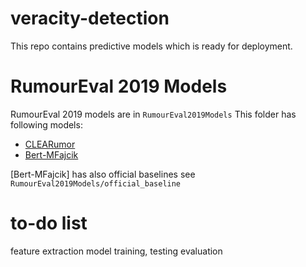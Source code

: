 # veracity-detection
This repo contains predictive models which is ready for deployment.

# RumourEval 2019 Models
RumourEval 2019 models are in `RumourEval2019Models`
This folder has following models:

- [CLEARumor](https://github.com/Institute-Web-Science-and-Technologies/CLEARumor.git)
- [Bert-MFajcik](https://github.com/MFajcik/RumourEval2019.git)

[Bert-MFajcik] has also official baselines see `RumourEval2019Models/official_baseline`

# to-do list
feature extraction
model training, testing
evaluation 
